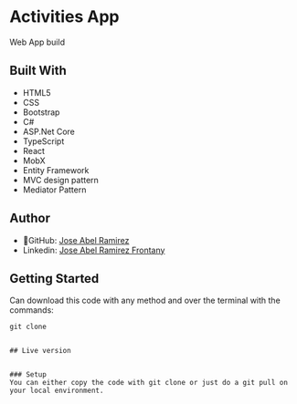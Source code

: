 # Activities App

Web App build 

<!-- ![screenshot](./app_screenshot.png) -->

## Built With

- HTML5
- CSS
- Bootstrap
- C#
- ASP.Net Core
- TypeScript
- React
- MobX
- Entity Framework
- MVC design pattern
- Mediator Pattern


## Author

- 👤GitHub: [Jose Abel Ramirez](https://github.com/jose-Abel)
- Linkedin: [Jose Abel Ramirez Frontany](https://www.linkedin.com/in/joseabelramirezfrontany/)

## Getting Started

Can download this code with any method and over the terminal with the commands:

```
git clone


## Live version


### Setup
You can either copy the code with git clone or just do a git pull on your local environment.

```
